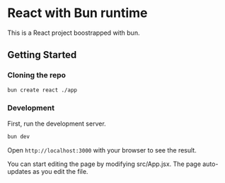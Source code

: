 # React with Bun runtime

This is a React project boostrapped with bun.

## Getting Started

### Cloning the repo

```sh
bun create react ./app
```

### Development

First, run the development server.

```bash
bun dev
```

Open `http://localhost:3000` with your browser to see the result.

You can start editing the page by modifying src/App.jsx. The page auto-updates as you edit the file.

